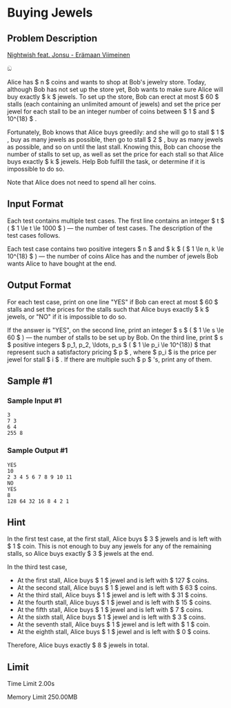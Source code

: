# Buying Jewels

## Problem Description

[Nightwish feat. Jonsu - Erämaan Viimeinen](https://youtu.be/QYlFn5q_UQk)

ඞ



Alice has $ n $ coins and wants to shop at Bob's jewelry store. Today, although Bob has not set up the store yet, Bob wants to make sure Alice will buy exactly $ k $ jewels. To set up the store, Bob can erect at most $ 60 $ stalls (each containing an unlimited amount of jewels) and set the price per jewel for each stall to be an integer number of coins between $ 1 $ and $ 10^{18} $ .

Fortunately, Bob knows that Alice buys greedily: and she will go to stall $ 1 $ , buy as many jewels as possible, then go to stall $ 2 $ , buy as many jewels as possible, and so on until the last stall. Knowing this, Bob can choose the number of stalls to set up, as well as set the price for each stall so that Alice buys exactly $ k $ jewels. Help Bob fulfill the task, or determine if it is impossible to do so.

Note that Alice does not need to spend all her coins.

## Input Format

Each test contains multiple test cases. The first line contains an integer $ t $ ( $ 1 \le t \le 1000 $ ) — the number of test cases. The description of the test cases follows.

Each test case contains two positive integers $ n $ and $ k $ ( $ 1 \le n, k \le 10^{18} $ ) — the number of coins Alice has and the number of jewels Bob wants Alice to have bought at the end.

## Output Format

For each test case, print on one line "YES" if Bob can erect at most $ 60 $ stalls and set the prices for the stalls such that Alice buys exactly $ k $ jewels, or "NO" if it is impossible to do so.

If the answer is "YES", on the second line, print an integer $ s $ ( $ 1 \le s \le 60 $ ) — the number of stalls to be set up by Bob. On the third line, print $ s $ positive integers $ p_1, p_2, \ldots, p_s $ ( $ 1 \le p_i \le 10^{18}) $ that represent such a satisfactory pricing $ p $ , where $ p_i $ is the price per jewel for stall $ i $ . If there are multiple such $ p $ 's, print any of them.

## Sample #1

### Sample Input #1

```
3
7 3
6 4
255 8
```

### Sample Output #1

```
YES
10
2 3 4 5 6 7 8 9 10 11
NO
YES
8
128 64 32 16 8 4 2 1
```

## Hint

In the first test case, at the first stall, Alice buys $ 3 $ jewels and is left with $ 1 $ coin. This is not enough to buy any jewels for any of the remaining stalls, so Alice buys exactly $ 3 $ jewels at the end.

In the third test case,

- At the first stall, Alice buys $ 1 $ jewel and is left with $ 127 $ coins.
- At the second stall, Alice buys $ 1 $ jewel and is left with $ 63 $ coins.
- At the third stall, Alice buys $ 1 $ jewel and is left with $ 31 $ coins.
- At the fourth stall, Alice buys $ 1 $ jewel and is left with $ 15 $ coins.
- At the fifth stall, Alice buys $ 1 $ jewel and is left with $ 7 $ coins.
- At the sixth stall, Alice buys $ 1 $ jewel and is left with $ 3 $ coins.
- At the seventh stall, Alice buys $ 1 $ jewel and is left with $ 1 $ coin.
- At the eighth stall, Alice buys $ 1 $ jewel and is left with $ 0 $ coins.

 Therefore, Alice buys exactly $ 8 $ jewels in total.

## Limit



Time Limit
2.00s

Memory Limit
250.00MB